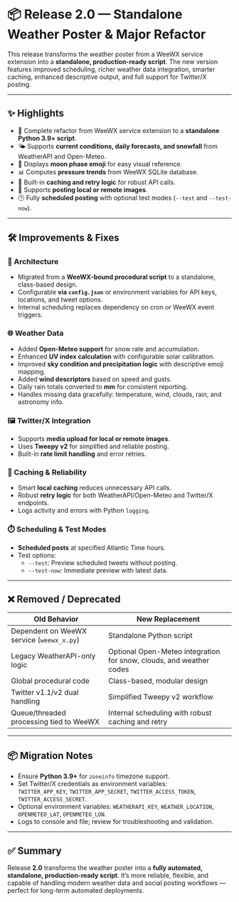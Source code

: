 # 📦 Release 2.0 — Standalone Weather Poster & Major Refactor

This release transforms the weather poster from a WeeWX service extension into a **standalone, production-ready script**. The new version features improved scheduling, richer weather data integration, smarter caching, enhanced descriptive output, and full support for Twitter/X posting.

---

## ✨ Highlights

- 🚀 Complete refactor from WeeWX service extension to a **standalone Python 3.9+ script**.
- 🌤️ Supports **current conditions, daily forecasts, and snowfall** from WeatherAPI and Open-Meteo.
- 🌙 Displays **moon phase emoji** for easy visual reference.
- 📊 Computes **pressure trends** from WeeWX SQLite database.
- 🧠 Built-in **caching and retry logic** for robust API calls.
- 📸 Supports **posting local or remote images**.
- 🕒 Fully **scheduled posting** with optional test modes (`--test` and `--test-now`).

---

## 🛠️ Improvements & Fixes

### 🧱 Architecture
- Migrated from a **WeeWX-bound procedural script** to a standalone, class-based design.
- Configurable **via `config.json`** or environment variables for API keys, locations, and tweet options.
- Internal scheduling replaces dependency on cron or WeeWX event triggers.

### 🌐 Weather Data
- Added **Open-Meteo support** for snow rate and accumulation.
- Enhanced **UV index calculation** with configurable solar calibration.
- Improved **sky condition and precipitation logic** with descriptive emoji mapping.
- Added **wind descriptors** based on speed and gusts.
- Daily rain totals converted to **mm** for consistent reporting.
- Handles missing data gracefully: temperature, wind, clouds, rain, and astronomy info.

### 🖼️ Twitter/X Integration
- Supports **media upload for local or remote images**.
- Uses **Tweepy v2** for simplified and reliable posting.
- Built-in **rate limit handling** and error retries.

### 🧩 Caching & Reliability
- Smart **local caching** reduces unnecessary API calls.
- Robust **retry logic** for both WeatherAPI/Open-Meteo and Twitter/X endpoints.
- Logs activity and errors with Python `logging`.

### ⏱️ Scheduling & Test Modes
- **Scheduled posts** at specified Atlantic Time hours.
- Test options:
  - `--test`: Preview scheduled tweets without posting.
  - `--test-now`: Immediate preview with latest data.

---

## ❌ Removed / Deprecated

| Old Behavior | New Replacement |
|--------------|----------------|
| Dependent on WeeWX service (`weewx_x.py`) | Standalone Python script |
| Legacy WeatherAPI-only logic | Optional Open-Meteo integration for snow, clouds, and weather codes |
| Global procedural code | Class-based, modular design |
| Twitter v1.1/v2 dual handling | Simplified Tweepy v2 workflow |
| Queue/threaded processing tied to WeeWX | Internal scheduling with robust caching and retry |

---

## 📦 Migration Notes

- Ensure **Python 3.9+** for `zoneinfo` timezone support.
- Set Twitter/X credentials as environment variables:  
  `TWITTER_APP_KEY`, `TWITTER_APP_SECRET`, `TWITTER_ACCESS_TOKEN`, `TWITTER_ACCESS_SECRET`.
- Optional environment variables: `WEATHERAPI_KEY`, `WEATHER_LOCATION`, `OPENMETEO_LAT`, `OPENMETEO_LON`.
- Logs to console and file; review for troubleshooting and validation.

---

## ✅ Summary

Release **2.0** transforms the weather poster into a **fully automated, standalone, production-ready script**. It’s more reliable, flexible, and capable of handling modern weather data and social posting workflows — perfect for long-term automated deployments.
